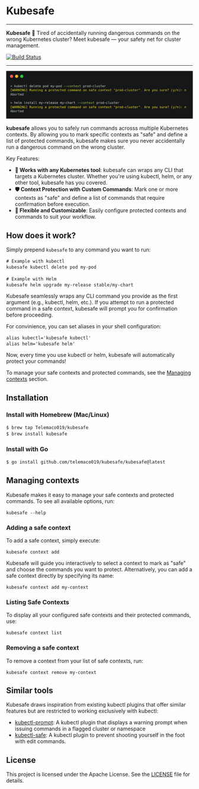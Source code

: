 # Kubesafe

---

**Kubesafe** 🔁 Tired of accidentally running dangerous commands on the wrong Kubernetes cluster? Meet kubesafe — your safety net for cluster management. 

<p>
    <a href="https://github.com/Telemaco019/kubesafe/actions"><img src="https://github.com/Telemaco019/kubesafe/actions/workflows/ci.yaml/badge.svg" alt="Build Status"></a>
</p>

---

![](./docs/demo.png)

**kubesafe** allows you to safely run commands acrosss multiple Kubernetes contexts.
By allowing you to mark specific contexts as "safe" and define a list of protected commands, kubesafe makes sure
you never accidentally run a dangerous command on the wrong cluster.

Key Features:

- **🚀 Works with any Kubernetes tool**: kubesafe can wraps any CLI that targets a Kubernetes cluster. Whether you're using kubectl, helm, or any other tool, kubesafe has you covered.
- **🛡️ Context Protection with Custom Commands**: Mark one or more contexts as "safe" and define a list of commands that require confirmation before execution.
- **🔄 Flexible and Customizable**: Easily configure protected contexts and commands to suit your workflow.

## How does it work?

Simply prepend `kubesafe` to any command you want to run:

```shell
# Example with kubectl
kubesafe kubectl delete pod my-pod

# Example with Helm
kubesafe helm upgrade my-release stable/my-chart
```

Kubesafe seamlessly wraps any CLI command you provide as the first argument (e.g., kubectl, helm, etc.).
If you attempt to run a protected command in a safe context, kubesafe will prompt you for confirmation before proceeding.

For convinience, you can set aliases in your shell configuration:

```shell
alias kubectl='kubesafe kubectl'
alias helm='kubesafe helm'
```

Now, every time you use kubectl or helm, kubesafe will automatically protect your commands!

To manage your safe contexts and protected commands, see the [Managing contexts](#managing-contexts) section.

## Installation

### Install with Homebrew (Mac/Linux)

```sh
$ brew tap Telemaco019/kubesafe
$ brew install kubesafe
```

### Install with Go

```sh
$ go install github.com/telemaco019/kubesafe/kubesafe@latest
```

## Managing contexts

Kubesafe makes it easy to manage your safe contexts and protected commands. To see all available options, run:

```shell
kubesafe --help
```

### Adding a safe context

To add a safe context, simply execute:

```shell
kubesafe context add
```

Kubesafe will guide you interactively to select a context to mark as "safe" and choose the commands you want to protect.
Alternatively, you can add a safe context directly by specifying its name:

```shell
kubesafe context add my-context
```

### Listing Safe Contexts

To display all your configured safe contexts and their protected commands, use:

```shell
kubesafe context list
```

### Removing a safe context

To remove a context from your list of safe contexts, run:

```shell
kubesafe context remove my-context
```

## Similar tools
Kubesafe draws inspiration from existing kubectl plugins that offer similar features but are restricted to working exclusively with kubectl:

* [kubectl-prompt](https://github.com/jordanwilson230/kubectl-plugins/tree/krew?tab=readme-ov-file#kubectl-prompt): A kubectl plugin that displays a warning prompt when issuing commands in a flagged cluster or namespace
* [kubectl-safe](https://github.com/rumstead/kubectl-safe): A kubectl plugin to prevent shooting yourself in the foot with edit commands.




## License

This project is licensed under the Apache License. See the [LICENSE](./LICENSE) file for details.

